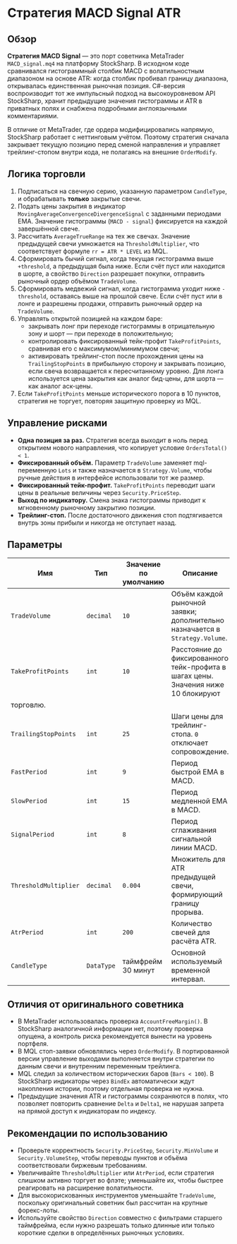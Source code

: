 # Стратегия MACD Signal ATR

## Обзор
**Стратегия MACD Signal** — это порт советника MetaTrader `MACD_signal.mq4` на платформу StockSharp. В исходном коде
сравнивался гистограммный столбик MACD с волатильностным диапазоном на основе ATR: когда столбик пробивал границу
диапазона, открывалась единственная рыночная позиция. C#-версия воспроизводит тот же импульсный подход на высокоуровневом
API StockSharp, хранит предыдущие значения гистограммы и ATR в приватных полях и снабжена подробными англоязычными
комментариями.

В отличие от MetaTrader, где ордера модифицировались напрямую, StockSharp работает с неттинговым учётом. Поэтому
стратегия сначала закрывает текущую позицию перед сменой направления и управляет трейлинг-стопом внутри кода, не
полагаясь на внешние `OrderModify`.

## Логика торговли
1. Подписаться на свечную серию, указанную параметром `CandleType`, и обрабатывать **только** закрытые свечи.
2. Подать цены закрытия в индикатор `MovingAverageConvergenceDivergenceSignal` с заданными периодами EMA. Значение
   гистограммы (`MACD - signal`) фиксируется на каждой завершённой свече.
3. Рассчитать `AverageTrueRange` на тех же свечах. Значение предыдущей свечи умножается на `ThresholdMultiplier`, что
   соответствует формуле `rr = ATR * LEVEL` из MQL.
4. Сформировать бычий сигнал, когда текущая гистограмма выше `+threshold`, а предыдущая была ниже. Если счёт пуст или
   находится в шорте, а свойство `Direction` разрешает покупки, отправить рыночный ордер объёмом `TradeVolume`.
5. Сформировать медвежий сигнал, когда гистограмма уходит ниже `-threshold`, оставаясь выше на прошлой свече. Если счёт
   пуст или в лонге и разрешены продажи, отправить рыночный ордер на `TradeVolume`.
6. Управлять открытой позицией на каждом баре:
   - закрывать лонг при переходе гистограммы в отрицательную зону и шорт — при переходе в положительную;
   - контролировать фиксированный тейк-профит `TakeProfitPoints`, сравнивая его с максимумом/минимумом свечи;
   - активировать трейлинг-стоп после прохождения цены на `TrailingStopPoints` в прибыльную сторону и закрывать позицию,
     если свеча возвращается к пересчитанному уровню. Для лонга используется цена закрытия как аналог бид-цены, для шорта —
     как аналог аск-цены.
7. Если `TakeProfitPoints` меньше исторического порога в 10 пунктов, стратегия не торгует, повторяя защитную проверку
   из MQL.

## Управление рисками
- **Одна позиция за раз.** Стратегия всегда выходит в ноль перед открытием нового направления, что копирует условие
  `OrdersTotal() < 1`.
- **Фиксированный объём.** Параметр `TradeVolume` заменяет mql-переменную `Lots` и также назначается в `Strategy.Volume`,
  чтобы ручные действия в интерфейсе использовали тот же размер.
- **Фиксированный тейк-профит.** `TakeProfitPoints` переводит шаги цены в реальные величины через `Security.PriceStep`.
- **Выход по индикатору.** Смена знака гистограммы приводит к мгновенному рыночному закрытию позиции.
- **Трейлинг-стоп.** После достаточного движения стоп подтягивается внутрь зоны прибыли и никогда не отступает назад.

## Параметры
| Имя | Тип | Значение по умолчанию | Описание |
| --- | --- | --- | --- |
| `TradeVolume` | `decimal` | `10` | Объём каждой рыночной заявки; дополнительно назначается в `Strategy.Volume`. |
| `TakeProfitPoints` | `int` | `10` | Расстояние до фиксированного тейк-профита в шагах цены. Значения ниже 10 блокируют
 торговлю. |
| `TrailingStopPoints` | `int` | `25` | Шаги цены для трейлинг-стопа. `0` отключает сопровождение. |
| `FastPeriod` | `int` | `9` | Период быстрой EMA в MACD. |
| `SlowPeriod` | `int` | `15` | Период медленной EMA в MACD. |
| `SignalPeriod` | `int` | `8` | Период сглаживания сигнальной линии MACD. |
| `ThresholdMultiplier` | `decimal` | `0.004` | Множитель для ATR предыдущей свечи, формирующий границу прорыва. |
| `AtrPeriod` | `int` | `200` | Количество свечей для расчёта ATR. |
| `CandleType` | `DataType` | таймфрейм 30 минут | Основной используемый временной интервал. |

## Отличия от оригинального советника
- В MetaTrader использовалась проверка `AccountFreeMargin()`. В StockSharp аналогичной информации нет, поэтому проверка
  опущена, а контроль риска рекомендуется вынести на уровень портфеля.
- В MQL стоп-заявки обновлялись через `OrderModify`. В портированной версии управление выходами выполняется внутри
  стратегии по данным свечи и внутренним переменным трейлинга.
- MQL следил за количеством исторических баров (`Bars < 100`). В StockSharp индикаторы через `BindEx` автоматически
  ждут накопления истории, поэтому отдельная проверка не нужна.
- Предыдущие значения ATR и гистограммы сохраняются в полях, что позволяет повторить сравнение `Delta` и `Delta1`, не
  нарушая запрета на прямой доступ к индикаторам по индексу.

## Рекомендации по использованию
- Проверьте корректность `Security.PriceStep`, `Security.MinVolume` и `Security.VolumeStep`, чтобы переводы пунктов и объёма
  соответствовали биржевым требованиям.
- Увеличивайте `ThresholdMultiplier` или `AtrPeriod`, если стратегия слишком активно торгует во флэте; уменьшайте их, чтобы
  быстрее реагировать на расширение волатильности.
- Для высокорискованных инструментов уменьшайте `TradeVolume`, поскольку оригинальный советник был рассчитан на крупные
  форекс-лоты.
- Используйте свойство `Direction` совместно с фильтрами старшего таймфрейма, если нужно разрешать только длинные или
  только короткие сделки в определённых рыночных условиях.
